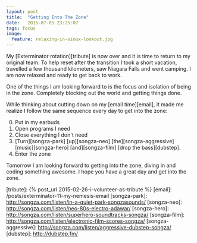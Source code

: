 ```yaml
---
layout: post
title:  "Getting Into The Zone"
date:   2015-07-05 23:25:07
tags: focus
image:
  feature: relaxing-in-sioux-lookout.jpg
---
```


My [Exterminator rotation][tribute] is now over and it is time to return to my
original team. To help reset after the transition I took a short vacation,
travelled a few thousand kilometers, saw Niagara Falls and went camping.
I am now relaxed and ready to get back to work.

<!-- The total approximate distance of the trip was over 4000 km -->

One of the things I am looking forward to is the focus and isolation of being
in the zone. Completely blocking out the world and getting things done.

While thinking about cutting down on my [email time][email],
it made me realize I follow the same sequence every day to
get into the zone:

0. Put in my earbuds
1. Open programs I need
2. Close everything I don't need
3. [Turn][songza-park] [up][songza-neo] [the][songza-aggressive] [music][songza-hero] [and][songza-film] [drop the bass][dubstep].
4. Enter the zone

Tomorrow I am looking forward to getting into the zone, diving in and coding
something awesome. I hope you have a great day and get into the zone.

[tribute]: {% post_url 2015-02-26-i-volunteer-as-tribute %}
[email]: /posts/exterminator-11-my-nemesis-email
[songza-park]: http://songza.com/listen/in-a-quiet-park-songzasounds/
[songza-neo]: http://songza.com/listen/neo-80s-electro-adawar/
[songza-hero]: http://songza.com/listen/superhero-soundtracks-songza/
[songza-film]: http://songza.com/listen/electronic-film-scores-songza/
[songza-aggressive]: http://songza.com/listen/aggressive-dubstep-songza/
[dubstep]: http://dubstep.fm/